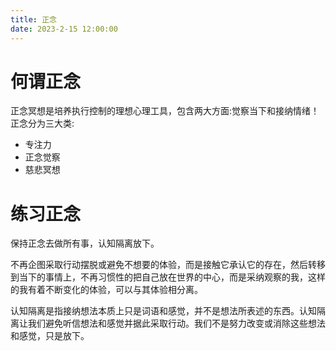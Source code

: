 ```yaml
---
title: 正念
date: 2023-2-15 12:00:00
---
```


# 何谓正念
正念冥想是培养执行控制的理想心理工具，包含两大方面:觉察当下和接纳情绪！
正念分为三大类:
- 专注力
- 正念觉察
- 慈悲冥想

# 练习正念
保持正念去做所有事，认知隔离放下。   

不再企图采取行动摆脱或避免不想要的体验，而是接触它承认它的存在，然后转移到当下的事情上，不再习惯性的把自己放在世界的中心，而是采纳观察的我，这样的我有着不断变化的体验，可以与其体验相分离。  

认知隔离是指接纳想法本质上只是词语和感觉，并不是想法所表述的东西。认知隔离让我们避免听信想法和感觉并据此采取行动。我们不是努力改变或消除这些想法和感觉，只是放下。